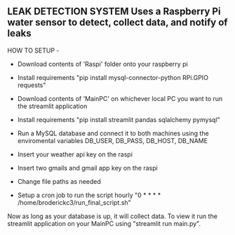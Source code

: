 LEAK DETECTION SYSTEM
Uses a Raspberry Pi water sensor to detect, collect data, and notify of leaks
---
HOW TO SETUP -

- Download contents of 'Raspi' folder onto your raspberry pi
- Install requirements "pip install mysql-connector-python RPi.GPIO requests"

- Download contents of 'MainPC' on whichever local PC you want to run the streamlit application
- Install requirements "pip install streamlit pandas sqlalchemy pymysql"

- Run a MySQL database and connect it to both machines using the enviromental variables DB_USER, DB_PASS, DB_HOST, DB_NAME
- Insert your weather api key on the raspi
- Insert two gmails and gmail app key on the raspi
- Change file paths as needed
- Setup a cron job to run the script hourly "0 * * * * /home/broderickc3/run_final_script.sh"

Now as long as your database is up, it will collect data. To view it run the streamlit application on your MainPC using "streamlit run main.py".
